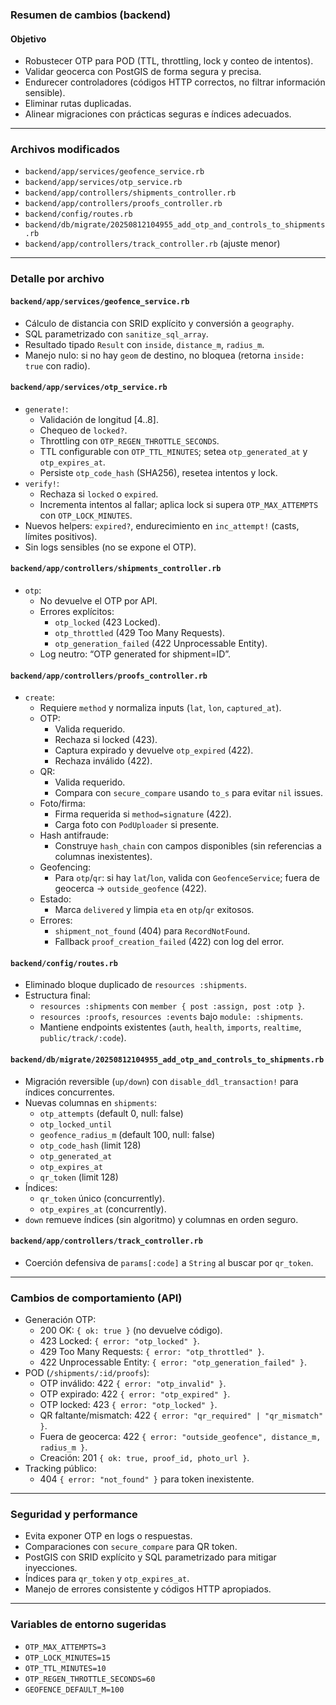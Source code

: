 ### Resumen de cambios (backend)

#### Objetivo
- Robustecer OTP para POD (TTL, throttling, lock y conteo de intentos).
- Validar geocerca con PostGIS de forma segura y precisa.
- Endurecer controladores (códigos HTTP correctos, no filtrar información sensible).
- Eliminar rutas duplicadas.
- Alinear migraciones con prácticas seguras e índices adecuados.

---

### Archivos modificados

- `backend/app/services/geofence_service.rb`
- `backend/app/services/otp_service.rb`
- `backend/app/controllers/shipments_controller.rb`
- `backend/app/controllers/proofs_controller.rb`
- `backend/config/routes.rb`
- `backend/db/migrate/20250812104955_add_otp_and_controls_to_shipments.rb`
- `backend/app/controllers/track_controller.rb` (ajuste menor)

---

### Detalle por archivo

#### `backend/app/services/geofence_service.rb`
- Cálculo de distancia con SRID explícito y conversión a `geography`.
- SQL parametrizado con `sanitize_sql_array`.
- Resultado tipado `Result` con `inside`, `distance_m`, `radius_m`.
- Manejo nulo: si no hay `geom` de destino, no bloquea (retorna `inside: true` con radio).

#### `backend/app/services/otp_service.rb`
- `generate!`:
  - Validación de longitud [4..8].
  - Chequeo de `locked?`.
  - Throttling con `OTP_REGEN_THROTTLE_SECONDS`.
  - TTL configurable con `OTP_TTL_MINUTES`; setea `otp_generated_at` y `otp_expires_at`.
  - Persiste `otp_code_hash` (SHA256), resetea intentos y lock.
- `verify!`:
  - Rechaza si `locked` o `expired`.
  - Incrementa intentos al fallar; aplica lock si supera `OTP_MAX_ATTEMPTS` con `OTP_LOCK_MINUTES`.
- Nuevos helpers: `expired?`, endurecimiento en `inc_attempt!` (casts, límites positivos).
- Sin logs sensibles (no se expone el OTP).

#### `backend/app/controllers/shipments_controller.rb`
- `otp`:
  - No devuelve el OTP por API.
  - Errores explícitos:
    - `otp_locked` (423 Locked).
    - `otp_throttled` (429 Too Many Requests).
    - `otp_generation_failed` (422 Unprocessable Entity).
  - Log neutro: “OTP generated for shipment=ID”.

#### `backend/app/controllers/proofs_controller.rb`
- `create`:
  - Requiere `method` y normaliza inputs (`lat`, `lon`, `captured_at`).
  - OTP:
    - Valida requerido.
    - Rechaza si locked (423).
    - Captura expirado y devuelve `otp_expired` (422).
    - Rechaza inválido (422).
  - QR:
    - Valida requerido.
    - Compara con `secure_compare` usando `to_s` para evitar `nil` issues.
  - Foto/firma:
    - Firma requerida si `method=signature` (422).
    - Carga foto con `PodUploader` si presente.
  - Hash antifraude:
    - Construye `hash_chain` con campos disponibles (sin referencias a columnas inexistentes).
  - Geofencing:
    - Para `otp`/`qr`: si hay `lat`/`lon`, valida con `GeofenceService`; fuera de geocerca -> `outside_geofence` (422).
  - Estado:
    - Marca `delivered` y limpia `eta` en `otp`/`qr` exitosos.
  - Errores:
    - `shipment_not_found` (404) para `RecordNotFound`.
    - Fallback `proof_creation_failed` (422) con log del error.

#### `backend/config/routes.rb`
- Eliminado bloque duplicado de `resources :shipments`.
- Estructura final:
  - `resources :shipments` con `member { post :assign, post :otp }`.
  - `resources :proofs`, `resources :events` bajo `module: :shipments`.
  - Mantiene endpoints existentes (`auth`, `health`, `imports`, `realtime`, `public/track/:code`).

#### `backend/db/migrate/20250812104955_add_otp_and_controls_to_shipments.rb`
- Migración reversible (`up/down`) con `disable_ddl_transaction!` para índices concurrentes.
- Nuevas columnas en `shipments`:
  - `otp_attempts` (default 0, null: false)
  - `otp_locked_until`
  - `geofence_radius_m` (default 100, null: false)
  - `otp_code_hash` (limit 128)
  - `otp_generated_at`
  - `otp_expires_at`
  - `qr_token` (limit 128)
- Índices:
  - `qr_token` único (concurrently).
  - `otp_expires_at` (concurrently).
- `down` remueve índices (sin algoritmo) y columnas en orden seguro.

#### `backend/app/controllers/track_controller.rb`
- Coerción defensiva de `params[:code]` a `String` al buscar por `qr_token`.

---

### Cambios de comportamiento (API)
- Generación OTP:
  - 200 OK: `{ ok: true }` (no devuelve código).
  - 423 Locked: `{ error: "otp_locked" }`.
  - 429 Too Many Requests: `{ error: "otp_throttled" }`.
  - 422 Unprocessable Entity: `{ error: "otp_generation_failed" }`.
- POD (`/shipments/:id/proofs`):
  - OTP inválido: 422 `{ error: "otp_invalid" }`.
  - OTP expirado: 422 `{ error: "otp_expired" }`.
  - OTP locked: 423 `{ error: "otp_locked" }`.
  - QR faltante/mismatch: 422 `{ error: "qr_required" | "qr_mismatch" }`.
  - Fuera de geocerca: 422 `{ error: "outside_geofence", distance_m, radius_m }`.
  - Creación: 201 `{ ok: true, proof_id, photo_url }`.
- Tracking público:
  - 404 `{ error: "not_found" }` para token inexistente.

---

### Seguridad y performance
- Evita exponer OTP en logs o respuestas.
- Comparaciones con `secure_compare` para QR token.
- PostGIS con SRID explícito y SQL parametrizado para mitigar inyecciones.
- Índices para `qr_token` y `otp_expires_at`.
- Manejo de errores consistente y códigos HTTP apropiados.

---

### Variables de entorno sugeridas
- `OTP_MAX_ATTEMPTS=3`
- `OTP_LOCK_MINUTES=15`
- `OTP_TTL_MINUTES=10`
- `OTP_REGEN_THROTTLE_SECONDS=60`
- `GEOFENCE_DEFAULT_M=100`